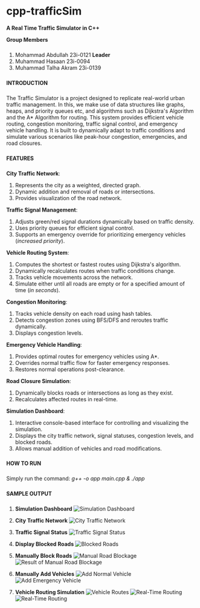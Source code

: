 # cpp-trafficSim

**A Real Time Traffic Simulator in C++**

**Group Members**
###
1) Mohammad Abdullah 23i-0121  **Leader**
2) Muhammad Hasaan 23i-0094
3) Muhammad Talha Akram 23i-0139
###

**INTRODUCTION**

###
The Traffic Simulator is a project designed to replicate real-world urban traffic management. In this, we make use of data structures like graphs, heaps, and priority queues etc, and algorithms such as Dijkstra's Algorithm and the A* Algorithm for routing. This system provides efficient vehicle routing, congestion monitoring, traffic signal control, and emergency vehicle handling. It is built to dynamically adapt to traffic conditions and simulate various scenarios like peak-hour congestion, emergencies, and road closures.
###

**FEATURES**

###

**City Traffic Network**:

1) Represents the city as a weighted, directed graph.
2) Dynamic addition and removal of roads or intersections.
3) Provides visualization of the road network.

**Traffic Signal Management**:

1) Adjusts green/red signal durations dynamically based on traffic density.
2) Uses priority queues for efficient signal control.
3) Supports an emergency override for prioritizing emergency vehicles (*increased priority*).

**Vehicle Routing System**:

1) Computes the shortest or fastest routes using Dijkstra's algorithm.
2) Dynamically recalculates routes when traffic conditions change.
3) Tracks vehicle movements across the network.
4) Simulate either until all roads are empty or for a specified amount of time (*in seconds*).

**Congestion Monitoring**:

1) Tracks vehicle density on each road using hash tables.
2) Detects congestion zones using BFS/DFS and reroutes traffic dynamically.
3) Displays congestion levels.

**Emergency Vehicle Handling**:

1) Provides optimal routes for emergency vehicles using A*.
2) Overrides normal traffic flow for faster emergency responses.
3) Restores normal operations post-clearance.

**Road Closure Simulation**:

1) Dynamically blocks roads or intersections as long as they exist.
2) Recalculates affected routes in real-time.

**Simulation Dashboard**:

1) Interactive console-based interface for controlling and visualizing the simulation.
2) Displays the city traffic network, signal statuses, congestion levels, and blocked roads.
3) Allows manual addition of vehicles and road modifications.

###

**HOW TO RUN**

###
Simply run the command:      *g++ -o app main.cpp & ./app*            
###

**SAMPLE OUTPUT**

###
1) **Simulation Dashboard**
![Simulation Dashboard](image.png)

2) **City Traffic Network**
![City Traffic Network](image-1.png)

3) **Traffic Signal Status**
![Traffic Signal Status](image-2.png)

4) **Display Blocked Roads**
![Blocked Roads](image-3.png)

5) **Manually Block Roads**
![Manual Road Blockage](image-4.png)
![Result of Manual Road Blockage](image-5.png)

6) **Manually Add Vehicles**
![Add Normal Vehicle](image-6.png)
![Add Emergency Vehicle](image-7.png)

7) **Vehicle Routing Simulation**
![Vehicle Routes](image-10.png)
![Real-Time Routing](image-8.png)
![Real-Time Routing](image-9.png)
###
